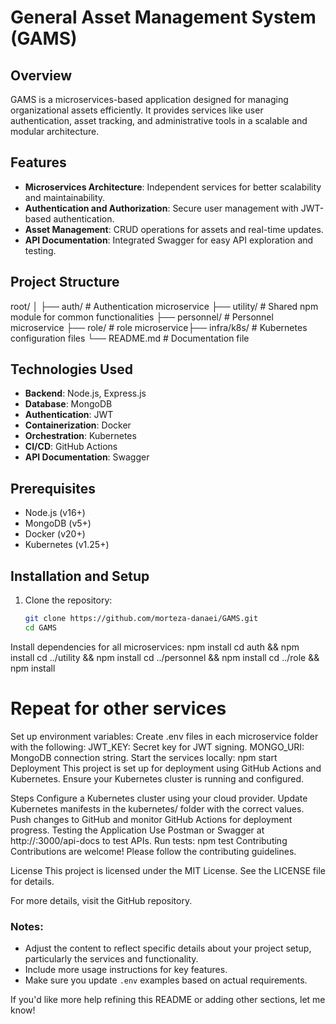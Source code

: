 # General Asset Management System (GAMS)

## Overview
GAMS is a microservices-based application designed for managing organizational assets efficiently. It provides services like user authentication, asset tracking, and administrative tools in a scalable and modular architecture.

## Features
- **Microservices Architecture**: Independent services for better scalability and maintainability.
- **Authentication and Authorization**: Secure user management with JWT-based authentication.
- **Asset Management**: CRUD operations for assets and real-time updates.
- **API Documentation**: Integrated Swagger for easy API exploration and testing.

## Project Structure
root/ │ ├── auth/ # Authentication microservice ├── utility/ # Shared npm module for common functionalities ├── personnel/ # Personnel microservice ├── role/ # role microservice├── infra/k8s/ # Kubernetes configuration files └── README.md # Documentation file


## Technologies Used
- **Backend**: Node.js, Express.js
- **Database**: MongoDB
- **Authentication**: JWT
- **Containerization**: Docker
- **Orchestration**: Kubernetes
- **CI/CD**: GitHub Actions
- **API Documentation**: Swagger

## Prerequisites
- Node.js (v16+)
- MongoDB (v5+)
- Docker (v20+)
- Kubernetes (v1.25+)

## Installation and Setup
1. Clone the repository:
   ```bash
   git clone https://github.com/morteza-danaei/GAMS.git
   cd GAMS
Install dependencies for all microservices:
npm install
cd auth && npm install
cd ../utility && npm install
cd ../personnel && npm install
cd ../role && npm install
# Repeat for other services
Set up environment variables: Create .env files in each microservice folder with the following:
JWT_KEY: Secret key for JWT signing.
MONGO_URI: MongoDB connection string.
Start the services locally:
npm start
Deployment
This project is set up for deployment using GitHub Actions and Kubernetes. Ensure your Kubernetes cluster is running and configured.

Steps
Configure a Kubernetes cluster using your cloud provider.
Update Kubernetes manifests in the kubernetes/ folder with the correct values.
Push changes to GitHub and monitor GitHub Actions for deployment progress.
Testing the Application
Use Postman or Swagger at http://<HOST>:3000/api-docs to test APIs.
Run tests:
npm test
Contributing
Contributions are welcome! Please follow the contributing guidelines.

License
This project is licensed under the MIT License. See the LICENSE file for details.

For more details, visit the GitHub repository.


### Notes:
- Adjust the content to reflect specific details about your project setup, particularly the services and functionality.
- Include more usage instructions for key features.
- Make sure you update `.env` examples based on actual requirements.

If you'd like more help refining this README or adding other sections, let me know!
